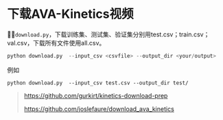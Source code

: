 # 下载AVA-Kinetics视频

🐱‍🏍`download.py`，下载训练集、测试集、验证集分别用test.csv；train.csv；val.csv，下载所有文件使用all.csv。

```python
python download.py  --input_csv <csvfile> --output_dir <your/output>
```
例如
```
python download.py  --input_csv test.csv --output_dir test/
```

> https://github.com/gurkirt/kinetics-download-prep
>
> https://github.com/joslefaure/download_ava_kinetics

